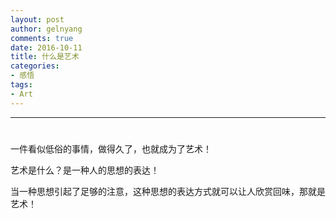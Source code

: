 ```yaml
---
layout: post
author: gelnyang
comments: true
date: 2016-10-11
title: 什么是艺术
categories:
- 感悟
tags:
- Art
---
```

---
# 

一件看似低俗的事情，做得久了，也就成为了艺术！

艺术是什么？是一种人的思想的表达！

当一种思想引起了足够的注意，这种思想的表达方式就可以让人欣赏回味，那就是艺术！ 


